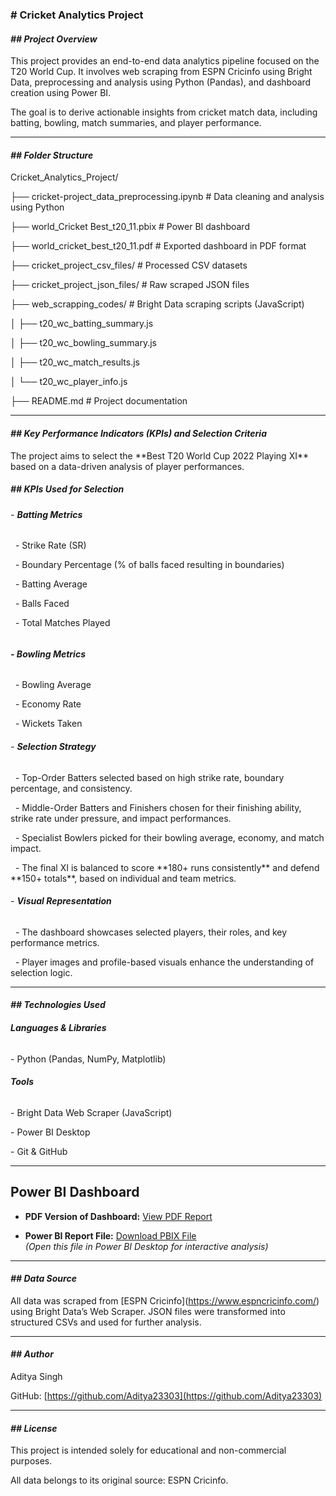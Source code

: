 ### **# Cricket Analytics Project**



#### ***## Project Overview***



This project provides an end-to-end data analytics pipeline focused on the T20 World Cup. It involves web scraping from ESPN Cricinfo using Bright Data, preprocessing and analysis using Python (Pandas), and dashboard creation using Power BI.



The goal is to derive actionable insights from cricket match data, including batting, bowling, match summaries, and player performance.



---



#### ***## Folder Structure***



Cricket\_Analytics\_Project/

├── cricket-project\_data\_preprocessing.ipynb # Data cleaning and analysis using Python

├── world\_Cricket Best\_t20\_11.pbix # Power BI dashboard

├── world\_cricket\_best\_t20\_11.pdf # Exported dashboard in PDF format

├── cricket\_project\_csv\_files/ # Processed CSV datasets

├── cricket\_project\_json\_files/ # Raw scraped JSON files

├── web\_scrapping\_codes/ # Bright Data scraping scripts (JavaScript)

│ ├── t20\_wc\_batting\_summary.js

│ ├── t20\_wc\_bowling\_summary.js

│ ├── t20\_wc\_match\_results.js

│ └── t20\_wc\_player\_info.js

├── README.md # Project documentation





---



#### ***## Key Performance Indicators (KPIs) and Selection Criteria***  



The project aims to select the \*\*Best T20 World Cup 2022 Playing XI\*\* based on a data-driven analysis of player performances.  



##### **## KPIs Used for Selection**  

##### 

###### \- **Batting Metrics**

&nbsp; - Strike Rate (SR)

&nbsp; - Boundary Percentage (% of balls faced resulting in boundaries)

&nbsp; - Batting Average

&nbsp; - Balls Faced

&nbsp; - Total Matches Played  

###### 

###### **- Bowling Metrics**

&nbsp; - Bowling Average

&nbsp; - Economy Rate

&nbsp; - Wickets Taken  



###### \- **Selection Strategy**

&nbsp; - Top-Order Batters selected based on high strike rate, boundary percentage, and consistency.

&nbsp; - Middle-Order Batters and Finishers chosen for their finishing ability, strike rate under pressure, and impact performances.

&nbsp; - Specialist Bowlers picked for their bowling average, economy, and match impact.

&nbsp; - The final XI is balanced to score \*\*180+ runs consistently\*\* and defend \*\*150+ totals\*\*, based on individual and team metrics.  



###### \- **Visual Representation**

&nbsp; - The dashboard showcases selected players, their roles, and key performance metrics.

&nbsp; - Player images and profile-based visuals enhance the understanding of selection logic.

---



#### ***## Technologies Used***



###### **Languages \& Libraries**  

\- Python (Pandas, NumPy, Matplotlib)



###### **Tools**  

\- Bright Data Web Scraper (JavaScript)  

\- Power BI Desktop  

\- Git \& GitHub  



---



## Power BI Dashboard

- **PDF Version of Dashboard:** [View PDF Report](./world_cricket_best_t20_11.pdf)

- **Power BI Report File:** [Download PBIX File](./world_Cricket%20Best_t20_11.pbix)  
  *(Open this file in Power BI Desktop for interactive analysis)*




---





#### ***## Data Source***



All data was scraped from \[ESPN Cricinfo](https://www.espncricinfo.com/) using Bright Data’s Web Scraper. JSON files were transformed into structured CSVs and used for further analysis.



---



#### ***## Author***



Aditya Singh  

GitHub: \[https://github.com/Aditya23303](https://github.com/Aditya23303)



---



#### ***## License***



This project is intended solely for educational and non-commercial purposes.  

All data belongs to its original source: ESPN Cricinfo.









